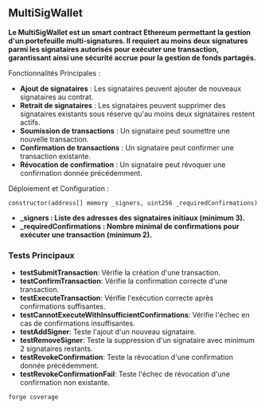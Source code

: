 ## MultiSigWallet

**Le MultiSigWallet est un smart contract Ethereum permettant la gestion d'un portefeuille multi-signatures. Il requiert au moins deux signatures parmi les signataires autorisés pour exécuter une transaction, garantissant ainsi une sécurité accrue pour la gestion de fonds partagés.**

Fonctionnalités Principales :
-   **Ajout de signataires** : Les signataires peuvent ajouter de nouveaux signataires au contrat.
-  **Retrait de signataires** : Les signataires peuvent supprimer des signataires existants sous réserve qu'au moins deux signataires restent actifs.
-  **Soumission de transactions** : Un signataire peut soumettre une nouvelle transaction.
-  **Confirmation de transactions** : Un signataire peut confirmer une transaction existante.
-  **Révocation de confirmation** : Un signataire peut révoquer une confirmation donnée précédemment.


Déploiement et Configuration :
```shell
constructor(address[] memory _signers, uint256 _requiredConfirmations)
```

- **_signers : Liste des adresses des signataires initiaux (minimum 3).**
- **_requiredConfirmations : Nombre minimal de confirmations pour exécuter une transaction (minimum 2).**

### Tests Principaux


- **testSubmitTransaction**: Vérifie la création d'une transaction.
- **testConfirmTransaction**: Vérifie la confirmation correcte d'une transaction.
- **testExecuteTransaction**: Vérifie l'exécution correcte après confirmations suffisantes.
- **testCannotExecuteWithInsufficientConfirmations**: Vérifie l'échec en cas de confirmations insuffisantes.
- **testAddSigner**: Teste l'ajout d'un nouveau signataire.
- **testRemoveSigner**: Teste la suppression d'un signataire avec minimum 2 signataires restants.
- **testRevokeConfirmation**: Teste la révocation d'une confirmation donnée précédemment.
- **testRevokeConfirmationFail**: Teste l'échec de révocation d'une confirmation non existante.



```shell
forge coverage
```